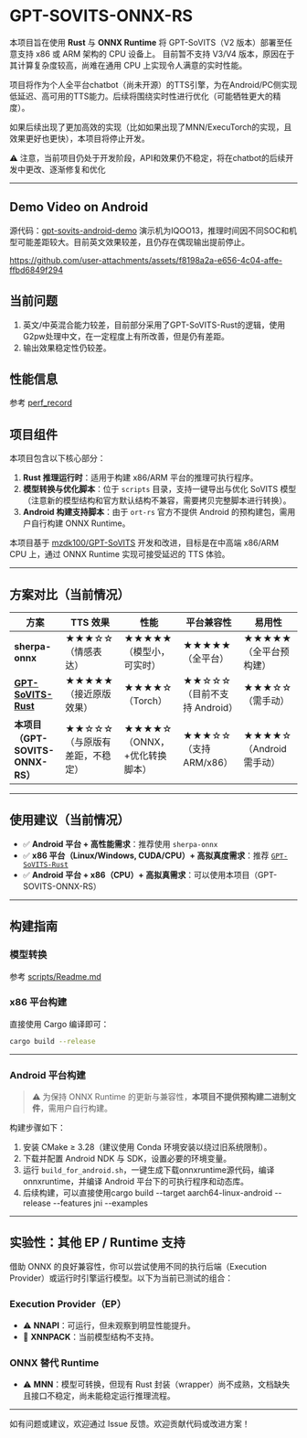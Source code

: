 # GPT-SOVITS-ONNX-RS

本项目旨在使用 **Rust** 与 **ONNX Runtime** 将 GPT-SoVITS（V2 版本）部署至任意支持 x86 或 ARM 架构的 CPU 设备上。
目前暂不支持 V3/V4 版本，原因在于其计算复杂度较高，尚难在通用 CPU 上实现令人满意的实时性能。


项目将作为个人全平台chatbot（尚未开源）的TTS引擎，为在Android/PC侧实现低延迟、高可用的TTS能力。后续将围绕实时性进行优化（可能牺牲更大的精度）。

如果后续出现了更加高效的实现（比如如果出现了MNN/ExecuTorch的实现，且效果更好也更快），本项目将停止开发。

⚠️ 注意，当前项目仍处于开发阶段，API和效果仍不稳定，将在chatbot的后续开发中更改、逐渐修复和优化

---

## Demo Video on Android

源代码：[gpt-sovits-android-demo](https://github.com/null-define/gpt-sovits-android-demo/tree/master)
演示机为IQOO13，推理时间因不同SOC和机型可能差距较大。目前英文效果较差，且仍存在偶现输出提前停止。

https://github.com/user-attachments/assets/f8198a2a-e656-4c04-affe-ffbd6849f294



## 当前问题

1. 英文/中英混合能力较差，目前部分采用了GPT-SoVITS-Rust的逻辑，使用G2pw处理中文，在一定程度上有所改善，但是仍有差距。
2. 输出效果稳定性仍较差。

## 性能信息

参考 [perf_record](doc/perf_record.md)

## 项目组件

本项目包含以下核心部分：

1. **Rust 推理运行时**：适用于构建 x86/ARM 平台的推理可执行程序。
2. **模型转换与优化脚本**：位于 `scripts` 目录，支持一键导出与优化 SoVITS 模型（注意新的模型结构和官方默认结构不兼容，需要拷贝完整脚本进行转换）。
3. **Android 构建支持脚本**：由于 `ort-rs` 官方不提供 Android 的预构建包，需用户自行构建 ONNX Runtime。

本项目基于 [mzdk100/GPT-SoVITS](https://github.com/mzdk100/GPT-SoVITS) 开发和改进，目标是在中高端 x86/ARM CPU 上，通过 ONNX Runtime 实现可接受延迟的 TTS 体验。

---

## 方案对比（当前情况）

| 方案                                                                   | TTS 效果                 | 性能                     | 平台兼容性              | 易用性                         |
| -------------------------------------------------------------------- | ---------------------- | ---------------------- | ------------------ | --------------------------- |
| **sherpa-onnx**                                                      | ★★★☆☆（情感表达）      | ★★★★★（模型小，可实时）    | ★★★★★（全平台）         | ★★★★★（全平台预构建）             |
| **[GPT-SoVITS-Rust](https://github.com/second-state/gpt_sovits_rs)** | ★★★★★（接近原版效果）     | ★★★★☆（Torch）      | ★★☆☆☆（目前不支持 Android） | ★★★☆☆（需手动）              |
| **本项目（GPT-SOVITS-ONNX-RS）**                                      | ★★☆☆☆（与原版有差距，不稳定）            | ★★★★☆（ONNX，+优化转换脚本） | ★★★☆☆（支持 ARM/x86）  | ★★★★☆（Android 需手动） |

---

## 使用建议（当前情况）

* ✅ **Android 平台 + 高性能需求**：推荐使用 `sherpa-onnx`
* ✅ **x86 平台（Linux/Windows, CUDA/CPU）+ 高拟真度需求**：推荐 [`GPT-SoVITS-Rust`](https://github.com/second-state/gpt_sovits_rs)
* ✅ **Android 平台 + x86（CPU）+ 高拟真需求**：可以使用本项目（GPT-SOVITS-ONNX-RS）

---

## 构建指南

### 模型转换 

参考 [scripts/Readme.md](scripts/README.md)

### x86 平台构建

直接使用 Cargo 编译即可：

```bash
cargo build --release
```

---

### Android 平台构建

> ⚠️ 为保持 ONNX Runtime 的更新与兼容性，**本项目不提供预构建二进制文件**，需用户自行构建。

构建步骤如下：

1. 安装 CMake ≥ 3.28（建议使用 Conda 环境安装以绕过旧系统限制）。
2. 下载并配置 Android NDK 与 SDK，设置必要的环境变量。
3. 运行 `build_for_android.sh`，一键生成下载onnxruntime源代码，编译onnxruntime，并编译 Android 平台下的可执行程序和动态库。
4. 后续构建，可以直接使用cargo build --target aarch64-linux-android --release --features jni  --examples

---

## 实验性：其他 EP / Runtime 支持

借助 ONNX 的良好兼容性，你可以尝试使用不同的执行后端（Execution Provider）或运行时引擎运行模型。以下为当前已测试的组合：

### Execution Provider（EP）

* ⚠️ **NNAPI**：可运行，但未观察到明显性能提升。
* 🚧 **XNNPACK**：当前模型结构不支持。

### ONNX 替代 Runtime

* ⚠️ **MNN**：模型可转换，但现有 Rust 封装（wrapper）尚不成熟，文档缺失且接口不稳定，尚未能稳定运行推理流程。

---

如有问题或建议，欢迎通过 Issue 反馈。欢迎贡献代码或改进方案！
